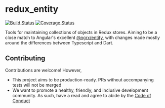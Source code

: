 # redux_entity

[![Build Status](https://travis-ci.org/careapp-inc/dart_redux_entity.svg?branch=master)](https://travis-ci.org/careapp-inc/dart_redux_entity)
[![Coverage Status](https://coveralls.io/repos/github/careapp-inc/dart_redux_entity/badge.svg?branch=master)](https://coveralls.io/github/careapp-inc/dart_redux_entity?branch=master)

Tools for maintaining collections of objects in Redux stores. Aiming to be a close match to Angular's excellent [@ngrx/entity](https://github.com/ngrx/platform/tree/master/modules/entity), with changes made mostly around the differences between Typescript and Dart.

## Contributing

Contributions are welcome! However,

- This project aims to be production-ready. PRs without accompanying tests will not be merged
- We want to promote a healthy, friendly, and inclusive development community. As such, have a read and agree to abide by the [Code of Conduct](https://github.com/MichaelMarner/redux_entity/blob/master/CODE_OF_CONDUCT.md)
